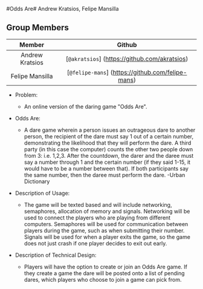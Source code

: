 #Odds Are#
Andrew Kratsios, Felipe Mansilla

## Group Members
| **Member** | **Github** |
|:------------:|:------------:|
|Andrew Kratsios|[`@akratsios`] (https://github.com/akratsios)|
|Felipe Mansilla|[`@felipe-mans`] (https://github.com/felipe-mans)|


- Problem:
	- An online version of the daring game "Odds Are".

- Odds Are:
	- A dare game wherein a person issues an outrageous dare to another person, the recipient of the dare must say 1 out of a certain number, demonstrating the likelihood that they will perform the dare. A third party (in this case the computer) counts the other two people down from 3: i.e. 1,2,3. After the countdown, the darer and the daree must say a number through 1 and the certain number (if they said 1-15, it would have to be a number between that). If both participants say the same number, then the daree must perform the dare. -Urban Dictionary

- Description of Usage:
	- The game will be texted based and will include networking, semaphores, allocation of memory and signals. Networking will be used to connect the players who are playing from different computers. Semaphores will be used for communication between players during the game, such as when submitting their number. Signals will be used for when a player exits the game, so the game does not just crash if one player decides to exit out early.


- Description of Technical Design:
	- Players will have the option to create or join an Odds Are game. If they create a game the dare will be posted onto a list of pending dares, which players who choose to join a game can pick from.